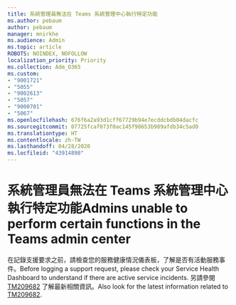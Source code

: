 ```yaml
---
title: 系統管理員無法在 Teams 系統管理中心執行特定功能
ms.author: pebaum
author: pebaum
manager: mnirkhe
ms.audience: Admin
ms.topic: article
ROBOTS: NOINDEX, NOFOLLOW
localization_priority: Priority
ms.collection: Adm_O365
ms.custom:
- "9001721"
- "5055"
- "9002613"
- "5057"
- "9000701"
- "5067"
ms.openlocfilehash: 676f6a2a93d1cff67729b94e7ecddcbdb04dacfc
ms.sourcegitcommit: 07725fcaf073f0ac145f98653b989afdb34c5ad0
ms.translationtype: HT
ms.contentlocale: zh-TW
ms.lasthandoff: 04/28/2020
ms.locfileid: "43914898"
---
```

# <a name="admins-unable-to-perform-certain-functions-in-the-teams-admin-center"></a><span data-ttu-id="f3c04-102">系統管理員無法在 Teams 系統管理中心執行特定功能</span><span class="sxs-lookup"><span data-stu-id="f3c04-102">Admins unable to perform certain functions in the Teams admin center</span></span>

<span data-ttu-id="f3c04-103">在記錄支援要求之前，請檢查您的服務健康情況儀表板，了解是否有活動服務事件。</span><span class="sxs-lookup"><span data-stu-id="f3c04-103">Before logging a support request, please check your Service Health Dashboard to understand if there are active service incidents.</span></span> <span data-ttu-id="f3c04-104">另請參閱 [TM209682](https://admin.microsoft.com/AdminPortal/Home/#/servicehealth?eventid=TM209682) 了解最新相關資訊。</span><span class="sxs-lookup"><span data-stu-id="f3c04-104">Also look for the latest information related to [TM209682](https://admin.microsoft.com/AdminPortal/Home/#/servicehealth?eventid=TM209682).</span></span>
